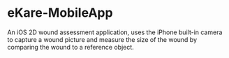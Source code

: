 # eKare-MobileApp
An iOS 2D wound assessment application, uses the iPhone built-in camera to capture a wound picture
and measure the size of the wound by comparing the wound to a reference object. 
